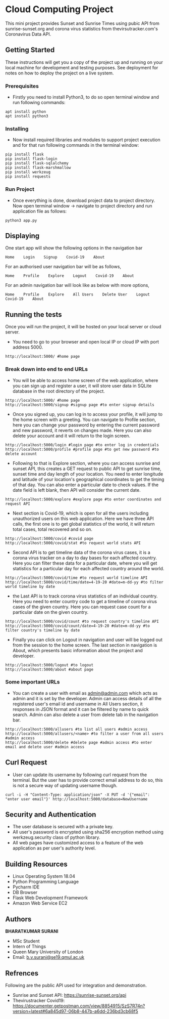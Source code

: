 # Cloud Computing Project

This mini project provides Sunset and Sunrise Times using pubic API from sunrise-sunset.org and corona virus statistics from thevirsutracker.com's Coronavirus Data API.

## Getting Started

These instructions will get you a copy of the project up and running on your local machine for development and testing purposes. See deployment for notes on how to deploy the project on a live system.

### Prerequisites

* Firstly you need to install Python3, to do so open terminal window and run following commands:

```
apt install python
apt install python3
```

### Installing

* Now install required libraries and modules to support project execution and for that run following commands in the terminal window:

```
pip install flask
pip install flask-login
pip install flask-sqlalchemy
pip install flask-marshmallow
pip install werkzeug
pip install requests
```

### Run Project

* Once everything is done, download project data to project directory. Now open terminal window -> navigate to project directory and run application file as follows:

```
python3 app.py
```

## Displaying

One start app will show the following options in the navigation bar

```
Home    Login    Signup    Covid-19    About
```

For an authorised user navigation bar will be as follows,

```
Home    Profile    Explore    Logout    Covid-19    About
```

For an admin navigation bar will look like as below with more options,

```
Home    Profile    Explore    All Users    Delete User    Logout    Covid-19    About
```

## Running the tests

Once you will run the project, it will be hosted on your local server or cloud server. 

* You need to go to your browser and open local IP or cloud IP with port address 5000.

```
http://localhost:5000/ #home page
```

### Break down into end to end URLs

* You will be able to access home screen of the web application, where you can sign up and register a user, it will store user data in SQLite database in the root directory of the project.

```
http://localhost:5000/ #home page
http://localhost:5000/signup #signup page #to enter signup details 
```

* Once you signed up, you can log in to access your profile, it will jump to the home screen with a greeting. You can navigate to Profile section, here you can change your password by entering the current password and new password, it reverts on changes made. Here you can also delete your account and it will return to the login screen. 

```
http://localhost:5000/login #login page #to enter log in credentials
http://localhost:5000/profile #profile page #to get new password #to delete account
```

* Following to that is Explore section, where you can access sunrise and sunset API, this creates a GET request to public API to get sunrise time, sunset time and day length of your location. You need to enter longitude and latitude of your location's geographical coordinates to get the timing of that day. You can also enter a particular date to check values. If the date field is left blank, then API will consider the current date.

```
http://localhost:5000/explore #explore page #to enter coordinates and request API
```

* Next section is Covid-19, which is open for all the users including unauthorized users on this web application. Here we have three API calls, the first one is to get global statistics of the world, it will return total cases, total recovered and so on. 

```
http://localhost:5000/covid #covid page
http://localhost:5000/covid/stat #to request world stats API
```

* Second API is to get timeline data of the corona virus cases, it is a corona virus tracker on a day to day bases for each affected country. Here you can filter these data for a particular date, where you will get statistics for a particular day for each affected country around the world.

```
http://localhost:5000/covid/time #to request world timeline API
http://localhost:5000/covid/time/date=4-19-20 #date=m-dd-yy #to filter world timeline by date
```

* the Last API is to track corona virus statistics of an individual country. Here you need to enter country code to get a timeline of corona virus cases of the given country. Here you can request case count for a particular date on the given country.

```
http://localhost:5000/covid/count #to request country's timeline API
http://localhost:5000/covid/count/date=4-19-20 #date=m-dd-yy #to filter country's timeline by date
```

* Finally you can click on Logout in navigation and user will be logged out from the session to the home screen. The last section in navigation is About, which presents basic information about the project and developer. 

```
http://localhost:5000/logout #to logout
http://localhost:5000/about #about page
```

### Some important URLs

* You can create a user with email as admin@admin.com which acts as admin and it is set by the developer. Admin can access details of all the registered user's email id and username in All Users section, it responses in JSON format and it can be filtered by name to quick search. Admin can also delete a user from delete tab in the navigation bar.

```
http://localhost:5000/allusers #to list all users #admin access
http://localhost:5000/allusers/<name> #to filter a user from all users #admin access
http://localhost:5000/delete #delete page #admin access #to enter email and delete user #admin access
```

## Curl Request

* User can update its username by following curl request from the terminal. But the user has to provide correct email address to do so, this is not a secure way of updating username though.

```
curl -i -H "Content-Type: application/json" -X PUT -d '{"email": "enter user email"}' http://localhost:5000/database=NewUsername
```


## Security and Authentication

* The user database is secured with a private key.
* All user's password is encrypted using sha256 encryption method using werkzeug.security class of python library.
* All web pages have customized access to a feature of the web application as per user's authority level.

## Building Resources

* Linux Operating System 18.04
* Python Programming Language
* Pycharm IDE
* DB Browser
* Flask Web Development Framework
* Amazon Web Service EC2

## Authors

**BHARATKUMAR SURANI**
* MSc Student
* Intern of Things
* Queen Mary University of London
* Email: b.v.surani@se19.qmul.ac.uk

## Refrences

Following are the public API used for integration and demonstration.

* Sunrise and Sunset API: https://sunrise-sunset.org/api
* Thevirustracker Covid19: https://documenter.getpostman.com/view/8854915/SzS7R74n?version=latest#6a845d97-06b8-447b-a6dd-236bd3cb68f5
